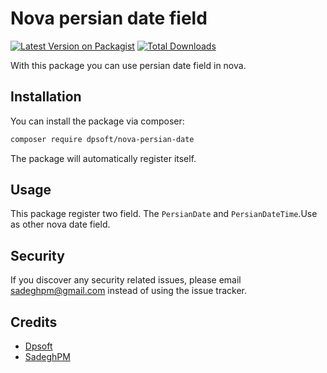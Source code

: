 # Nova persian date field

[![Latest Version on Packagist](https://img.shields.io/packagist/v/dpsoft/nova-persian-date.svg?style=flat-square)](https://packagist.org/packages/dpsoft/nova-persian-date)
[![Total Downloads](https://img.shields.io/packagist/dt/dpsoft/nova-persian-date.svg?style=flat-square)](https://packagist.org/packages/dpsoft/nova-persian-date)

With this package you can use persian date field in nova.
## Installation

You can install the package via composer:

```bash
composer require dpsoft/nova-persian-date
```
The package will automatically register itself.

## Usage
This package register two field. The `PersianDate` and `PersianDateTime`.Use as other nova date field.

## Security

If you discover any security related issues, please email sadeghpm@gmail.com instead of using the issue tracker.

## Credits

- [Dpsoft](https://github.com/dpsoft)
- [SadeghPM](https://github.com/SadeghPM)
